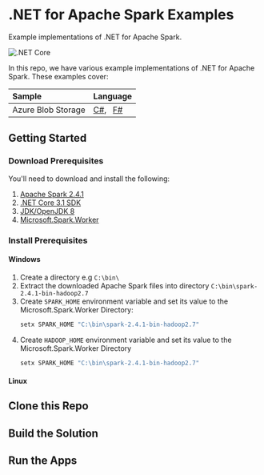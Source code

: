 # .NET for Apache Spark Examples
Example implementations of .NET for Apache Spark.

![.NET Core](https://github.com/usmanmohammed/dotnet-spark-samples/workflows/.NET%20Core/badge.svg?branch=master)

In this repo, we have various example implementations of .NET for Apache Spark. These examples cover:

Sample | Language
:--- | :---
Azure Blob Storage | [C#](), &nbsp; [F#]()

## Getting Started

### Download Prerequisites
You'll need to download and install the following:
 1. [Apache Spark 2.4.1]()
 2. [.NET Core 3.1 SDK]()
 3. [JDK/OpenJDK 8]()
 4. [Microsoft.Spark.Worker]()

### Install Prerequisites
#### Windows
1. Create a directory e.g `C:\bin\`
2. Extract the downloaded Apache Spark files into directory `C:\bin\spark-2.4.1-bin-hadoop2.7`
3. Create `SPARK_HOME` environment variable and set its value to the Microsoft.Spark.Worker Directory: 
    ```sh
    setx SPARK_HOME "C:\bin\spark-2.4.1-bin-hadoop2.7"
    ```
4. Create `HADOOP_HOME` environment variable and set its value to the Microsoft.Spark.Worker Directory
    ```sh
    setx SPARK_HOME "C:\bin\spark-2.4.1-bin-hadoop2.7"
    ```

#### Linux

## Clone this Repo

## Build the Solution

## Run the Apps